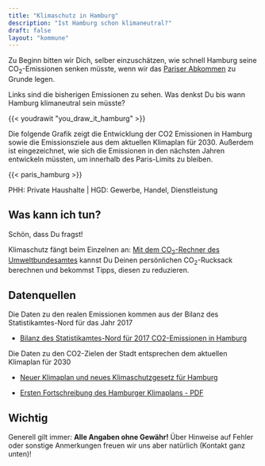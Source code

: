 ```yaml
---
title: "Klimaschutz in Hamburg"
description: "Ist Hamburg schon klimaneutral?"
draft: false
layout: "kommune"
---
```


Zu Beginn bitten wir Dich, selber einzuschätzen, wie schnell Hamburg seine
CO<sub>2</sub>-Emissionen senken müsste, wenn wir das [Pariser Abkommen](../paris-limits) zu Grunde legen.

Links sind die bisherigen Emissionen zu sehen. Was denkst Du bis wann Hamburg
klimaneutral sein müsste?

{{< youdrawit "you_draw_it_hamburg" >}}

Die folgende Grafik zeigt die Entwicklung der CO2 Emissionen in Hamburg sowie die Emissionsziele aus dem aktuellen Klimaplan für 2030. Außerdem ist eingezeichnet, wie sich die Emissionen in den nächsten Jahren entwickeln müssten, um innerhalb des Paris-Limits zu bleiben.

{{< paris_hamburg >}}

PHH: Private Haushalte | HGD: Gewerbe, Handel, Dienstleistung

## Was kann ich tun?

Schön, dass Du fragst!

Klimaschutz fängt beim Einzelnen an: [Mit dem CO<sub>2</sub>-Rechner des Umweltbundesamtes](https://uba.co2-rechner.de/de_DE/) kannst Du Deinen persönlichen CO<sub>2</sub>-Rucksack berechnen und bekommst Tipps, diesen zu reduzieren.

## Datenquellen

Die Daten zu den realen Emissionen kommen aus der Bilanz des Statistikamtes-Nord für das Jahr 2017

- [Bilanz des Statistikamtes-Nord für 2017 CO2-Emissionen in Hamburg](https://www.hamburg.de/co2-bilanz-hh/)

Die Daten zu den CO2-Zielen der Stadt entsprechen dem aktuellen Klimaplan für 2030

- [Neuer Klimaplan und neues Klimaschutzgesetz für Hamburg](https://www.hamburg.de/pressearchiv-fhh/13278828/2019-12-03-sk-bue-hamburger-klimaplan2019/)

- [Ersten Fortschreibung des Hamburger Klimaplans - PDF](https://www.hamburg.de/contentblob/13287332/bc25a62e559c42bfaae795775ef1ab4e/data/d-erste-fortschreibung-hamburger-klimaplan.pdf)


## Wichtig

Generell gilt immer: **Alle Angaben ohne Gewähr!** Über Hinweise auf
Fehler oder sonstige Anmerkungen freuen wir uns aber natürlich (Kontakt ganz unten)!